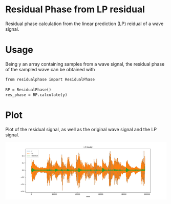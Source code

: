 # Residual Phase from LP residual

Residual phase calculation from the linear prediction (LP) reidual of a wave signal. 


# Usage

Being y an array containing samples from a wave signal, the residual phase of the sampled wave can be obtained with

```
from residualphase import ResidualPhase

RP = ResidualPhase()
res_phase = RP.calculate(y)
```

# Plot

Plot of the residual signal, as well as the original wave signal and the LP signal. 

![Image description](output/residual_signal.png)





